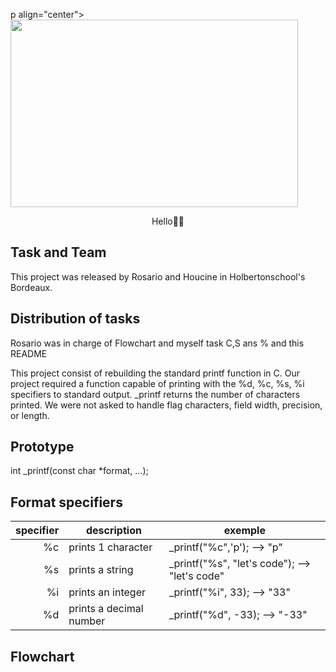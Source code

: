 p align="center">
  <img width="460" height="300" src="[[https://ecossistema.pe/wp-content/uploads/listing-uploads/logo/2023/01/Logo-PrintF.jpg](https://encrypted-tbn0.gstatic.com/images?q=tbn:ANd9GcSn63WBU6BFG2bHfxssBY1-ExApiIM7eTV-DV8r59O-pXnX_KsvVTv1oq7XCFM9RkQ4PFU&usqp=CAU)](https://www.google.com/url?sa=i&url=https%3A%2F%2Fwww.facebook.com%2FPrintFwear%2F&psig=AOvVaw3RxJ9PLQkF7QNagiozmOtm&ust=1722070480652000&source=images&cd=vfe&opi=89978449&ved=0CBEQjRxqFwoTCNijts6qxIcDFQAAAAAdAAAAABAQ)">
</p>
<p align="center">
Hello👋🏻
</p>



## Task and Team

This project was released by Rosario and Houcine in Holbertonschool's Bordeaux.


## Distribution of tasks

Rosario was in charge of Flowchart and myself task C,S ans % and this README


This project consist of rebuilding the standard printf function in C. Our project required a function capable of printing with the %d, %c, %s, %i specifiers to standard output. _printf returns the number of characters printed. 
We were not asked to handle flag characters, field width, precision, or length.


## Prototype

int _printf(const char *format, ...);
## Format specifiers
| specifier |        description       |                  exemple                       |
|----------:|--------------------------|------------------------------------------------|
|    %c     | prints 1 character       | _printf("%c",'p');           --> "p"           |
|    %s     | prints a string          | _printf("%s", "let's code"); --> "let's code"  |
|    %i     | prints an integer        | _printf("%i", 33);           --> "33"          |
|    %d     | prints a decimal number  | _printf("%d", -33);          --> "-33"         |


## Flowchart
